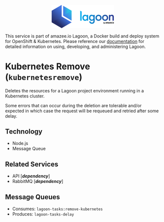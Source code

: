 <p align="center"><img
src="https://raw.githubusercontent.com/amazeeio/lagoon/master/docs/images/lagoon-logo.png"
alt="The Lagoon logo is a blue hexagon split in two pieces with an L-shaped cut"
width="40%"></p>

This service is part of amazee.io Lagoon, a Docker build and deploy system for
OpenShift & Kubernetes. Please reference our [documentation] for detailed
information on using, developing, and administering Lagoon.

# Kubernetes Remove (`kubernetesremove`)

Deletes the resources for a Lagoon project environment running in a Kubernetes
cluster.

Some errors that can occur during the deletion are tolerable and/or expected in
which case the request will be requeued and retried after some delay.

## Technology

* Node.js
* Message Queue

## Related Services

* API [***dependency***]
* RabbitMQ [***dependency***]

## Message Queues

* Consumes: `lagoon-tasks:remove-kubernetes`
* Produces: `lagoon-tasks-delay`

[documentation]: https://lagoon.readthedocs.io/
